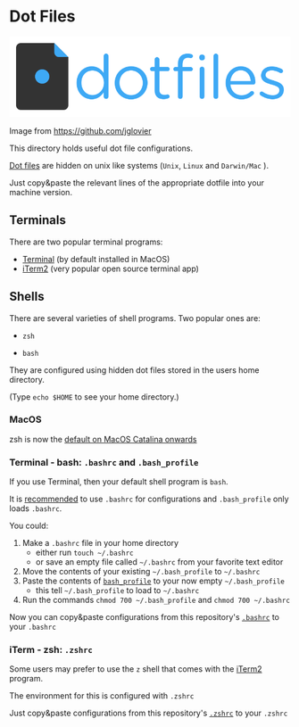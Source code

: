 # Dot Files

![](./images/dotfiles.png)

Image from https://github.com/jglovier

This directory holds useful dot file configurations.

[Dot files](https://medium.com/@webprolific/getting-started-with-dotfiles-43c3602fd789) are hidden on unix like systems (`Unix`, `Linux` and `Darwin/Mac` ).

Just copy&paste the relevant lines of the appropriate dotfile into your machine version.

## Terminals

There are two popular terminal programs:

- [Terminal](<https://en.wikipedia.org/wiki/Terminal_(macOS)>) (by default installed in MacOS)
- [iTerm2](https://iterm2.com/) (very popular open source terminal app)

## Shells

There are several varieties of shell programs. Two popular ones are:

- `zsh`

- `bash`

They are configured using hidden dot files stored in the users home directory.

(Type `echo $HOME` to see your home directory.)

### MacOS

zsh is now the [default on MacOS Catalina onwards](https://support.apple.com/en-us/HT208050)

### Terminal - bash: `.bashrc` and `.bash_profile`

If you use Terminal, then your default shell program is `bash`.

It is [recommended](https://scriptingosx.com/2017/04/about-bash_profile-and-bashrc-on-macos/) to use `.bashrc` for configurations and `.bash_profile` only loads `.bashrc`.

You could:

1. Make a `.bashrc` file in your home directory
   - either run `touch ~/.bashrc`
   - or save an empty file called `~/.bashrc` from your favorite text editor
2. Move the contents of your existing `~/.bash_profile` to `~/.bashrc`
3. Paste the contents of [`bash_profile`](./.bash_profile) to your now empty `~/.bash_profile`
   - this tell `~/.bash_profile` to load to `~/.bashrc`
4. Run the commands `chmod 700 ~/.bash_profile` and `chmod 700 ~/.bashrc`

Now you can copy&paste configurations from this repository's [`.bashrc`](./.bashrc) to your `.bashrc`

### iTerm - zsh: `.zshrc`

Some users may prefer to use the `z` shell that comes with the [iTerm2](https://iterm2.com/) program.

The environment for this is configured with `.zshrc`

Just copy&paste configurations from this repository's [`.zshrc`](./.zshrc) to your `.zshrc`
